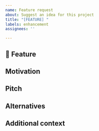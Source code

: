 ```yaml
---
name: Feature request
about: Suggest an idea for this project
title: "[FEATURE] "
labels: enhancement
assignees: ''

---
```


## 🚀 Feature
<!-- 제안하는 기능에 대해서 간결하고 명확하게 설명해주세요.-->

## Motivation
<!-- 제안하는 기능의 필요성과 동시에 대해서 서술해주세요. 제안하는 기능이 GitHub 관련 이슈와 같이 다른 문제여도 좋습니다. -->



## Pitch
<!-- 현재 기능에서는 이를 어떻게 해결하고 있는지 혹은 어떤 구조로 인하여 해당 기능을 제공하고 있지 못한지 코드레벨 혹은 추상레벨에서 소개해주세요. 코드링크 첨부도 좋습니다.-->



## Alternatives
<!-- 위(Pitch)의 현재 상황에서 제안하는 방식이 어떻게 구현할 수 있는지 대략적으로 코드 레벨에서 서술해주세요.-->



## Additional context
<!-- 추가적인 정보가 있다면 서술해주세요.-->
